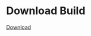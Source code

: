 
# Download Build
[Download](https://github.com/Carmelosmexy1/Zoid-Updated/releases/tag/Download)
          

























































































































